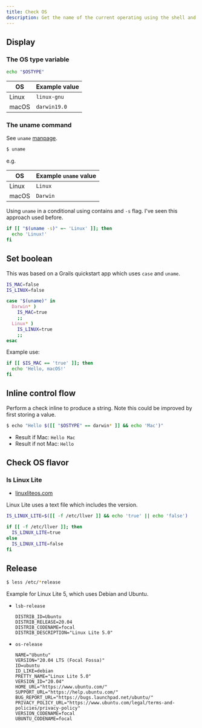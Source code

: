```yaml
---
title: Check OS
description: Get the name of the current operating using the shell and use it in control flow
---
```



## Display

### The OS type variable

```sh
echo "$OSTYPE"
```

| OS    | Example value |
| ----- | ------------- |
| Linux | `linux-gnu`   |
| macOS | `darwin19.0`  |

### The uname command

See `uname` [manpage](https://ss64.com/osx/uname.html).

```sh
$ uname
```

e.g.

| OS    | Example `uname` value |
| ----- | --------------------- |
| Linux | `Linux`               |
| macOS | `Darwin`              |


Using `uname` in a conditional using contains and `-s` flag. I've seen this approach used before.

```sh
if [[ "$(uname -s)" =~ 'Linux' ]]; then
  echo 'Linux!'
fi
```


## Set boolean

This was based on a Grails quickstart app which uses `case` and `uname`.

```sh
IS_MAC=false
IS_LINUX=false

case "$(uname)" in
  Darwin* )
    IS_MAC=true
    ;;
  Linux* )
    IS_LINUX=true
    ;;
esac
```

Example use:

```sh
if [[ $IS_MAC == 'true' ]]; then
  echo 'Hello, macOS!'
fi
```


## Inline control flow

Perform a check inline to produce a string. Note this could be improved by first storing a value.

```sh
$ echo "Hello $([[ "$OSTYPE" == darwin* ]] && echo 'Mac')"
```

- Result if Mac: `Hello Mac`
- Result if not Mac: `Hello`


## Check OS flavor

### Is Linux Lite

- [linuxliteos.com](https://linuxliteos.com/)

Linux Lite uses a text file which includes the version.

```sh
IS_LINUX_LITE=$([[ -f /etc/llver ]] && echo 'true' || echo 'false')
```

```sh
if [[ -f /etc/llver ]]; then
  IS_LINUX_LITE=true
else
  IS_LINUX_LITE=false
fi
```

## Release

```sh
$ less /etc/*release
```

Example for Linux Lite 5, which uses Debian and Ubuntu.

- `lsb-release`
    ```
    DISTRIB_ID=Ubuntu
    DISTRIB_RELEASE=20.04
    DISTRIB_CODENAME=focal
    DISTRIB_DESCRIPTION="Linux Lite 5.0"
    ```
- `os-release`
    ```
    NAME="Ubuntu"
    VERSION="20.04 LTS (Focal Fossa)"
    ID=ubuntu
    ID_LIKE=debian
    PRETTY_NAME="Linux Lite 5.0"
    VERSION_ID="20.04"
    HOME_URL="https://www.ubuntu.com/"
    SUPPORT_URL="https://help.ubuntu.com/"
    BUG_REPORT_URL="https://bugs.launchpad.net/ubuntu/"
    PRIVACY_POLICY_URL="https://www.ubuntu.com/legal/terms-and-policies/privacy-policy"
    VERSION_CODENAME=focal
    UBUNTU_CODENAME=focal
    ```

